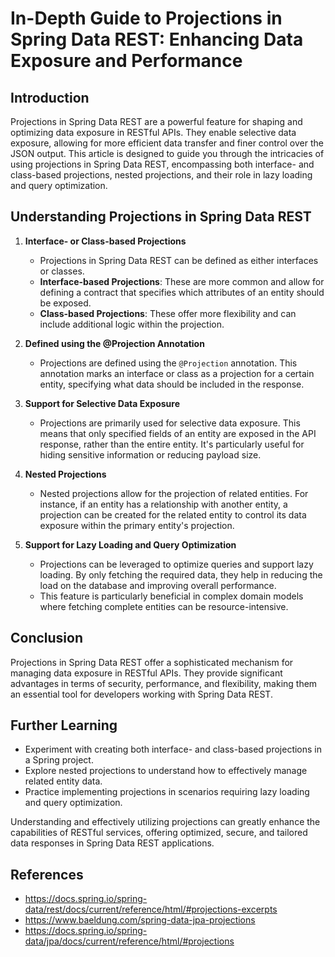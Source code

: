 # In-Depth Guide to Projections in Spring Data REST: Enhancing Data Exposure and Performance

## Introduction

Projections in Spring Data REST are a powerful feature for shaping and optimizing data exposure in RESTful APIs. They
enable selective data exposure, allowing for more efficient data transfer and finer control over the JSON output. This
article is designed to guide you through the intricacies of using projections in Spring Data REST, encompassing
both interface- and class-based projections, nested projections, and their role in lazy loading and query optimization.

## Understanding Projections in Spring Data REST

1. **Interface- or Class-based Projections**

    - Projections in Spring Data REST can be defined as either interfaces or classes.
    - **Interface-based Projections**: These are more common and allow for defining a contract that specifies which
      attributes of an entity should be exposed.
    - **Class-based Projections**: These offer more flexibility and can include additional logic within the projection.

2. **Defined using the @Projection Annotation**

    - Projections are defined using the `@Projection` annotation. This annotation marks an interface or class as a
      projection for a certain entity, specifying what data should be included in the response.

3. **Support for Selective Data Exposure**

    - Projections are primarily used for selective data exposure. This means that only specified fields of an entity are
      exposed in the API response, rather than the entire entity. It's particularly useful for hiding sensitive
      information or reducing payload size.

4. **Nested Projections**

    - Nested projections allow for the projection of related entities. For instance, if an entity has a relationship
      with another entity, a projection can be created for the related entity to control its data exposure within the
      primary entity's projection.

5. **Support for Lazy Loading and Query Optimization**

    - Projections can be leveraged to optimize queries and support lazy loading. By only fetching the required data,
      they help in reducing the load on the database and improving overall performance.
    - This feature is particularly beneficial in complex domain models where fetching complete entities can be
      resource-intensive.

## Conclusion

Projections in Spring Data REST offer a sophisticated mechanism for managing data exposure in RESTful APIs. They provide
significant advantages in terms of security, performance, and flexibility, making them an essential tool for developers
working with Spring Data REST.

## Further Learning

- Experiment with creating both interface- and class-based projections in a Spring project.
- Explore nested projections to understand how to effectively manage related entity data.
- Practice implementing projections in scenarios requiring lazy loading and query optimization.

Understanding and effectively utilizing projections can greatly enhance the capabilities of RESTful services, offering
optimized, secure, and tailored data responses in Spring Data REST applications.

## References

- https://docs.spring.io/spring-data/rest/docs/current/reference/html/#projections-excerpts
- https://www.baeldung.com/spring-data-jpa-projections
- https://docs.spring.io/spring-data/jpa/docs/current/reference/html/#projections
